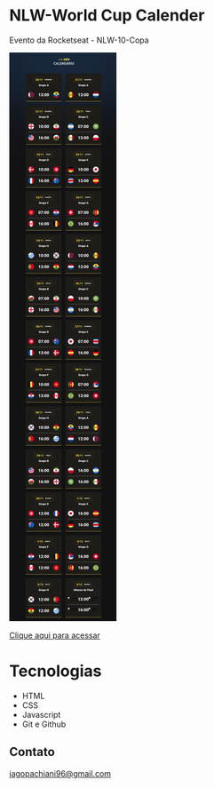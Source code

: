 # NLW-World Cup Calender
 Evento da Rocketseat - NLW-10-Copa

![preview](./assets/preview.png)

[Clique aqui para acessar]()

# Tecnologias

- HTML
- CSS
- Javascript
- Git e Github

## Contato

iagopachiani96@gmail.com
